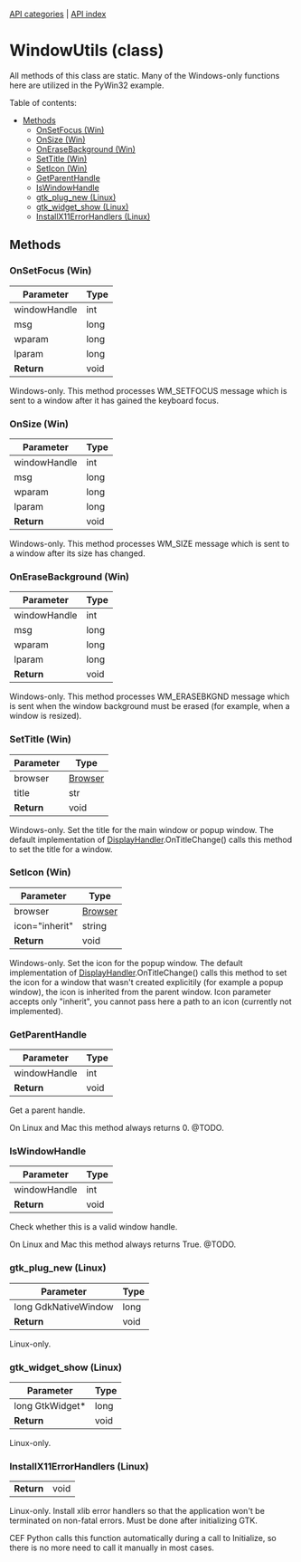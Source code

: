 [API categories](API-categories.md) | [API index](API-index.md)


# WindowUtils (class)

All methods of this class are static. Many of the Windows-only functions here are utilized in the PyWin32 example.


Table of contents:
* [Methods](#methods)
  * [OnSetFocus (Win)](#onsetfocus-win)
  * [OnSize (Win)](#onsize-win)
  * [OnEraseBackground (Win)](#onerasebackground-win)
  * [SetTitle (Win)](#settitle-win)
  * [SetIcon (Win)](#seticon-win)
  * [GetParentHandle](#getparenthandle)
  * [IsWindowHandle](#iswindowhandle)
  * [gtk_plug_new (Linux)](#gtk_plug_new-linux)
  * [gtk_widget_show (Linux)](#gtk_widget_show-linux)
  * [InstallX11ErrorHandlers (Linux)](#installx11errorhandlers-linux)


## Methods


### OnSetFocus (Win)

| Parameter | Type |
| --- | --- |
| windowHandle | int |
| msg | long |
| wparam | long |
| lparam | long |
| __Return__ | void |

Windows-only. This method processes WM_SETFOCUS message which is sent to a window after it has gained the keyboard focus.


### OnSize (Win)

| Parameter | Type |
| --- | --- |
| windowHandle | int |
| msg | long |
| wparam | long |
| lparam | long |
| __Return__ | void |

Windows-only. This method processes WM_SIZE message which is sent to a window after its size has changed.


### OnEraseBackground (Win)

| Parameter | Type |
| --- | --- |
| windowHandle | int |
| msg | long |
| wparam | long |
| lparam | long |
| __Return__ | void |

Windows-only. This method processes WM_ERASEBKGND message which is sent when the window background must be erased (for example, when a window is resized).


### SetTitle (Win)

| Parameter | Type |
| --- | --- |
| browser | [Browser](Browser.md) |
| title | str |
| __Return__ | void |

Windows-only. Set the title for the main window or popup window. The default implementation of [DisplayHandler](DisplayHandler.md).OnTitleChange() calls this method to set the title for a window.


### SetIcon (Win)

| Parameter | Type |
| --- | --- |
| browser | [Browser](Browser.md) |
| icon="inherit" | string |
| __Return__ | void |

Windows-only. Set the icon for the popup window. The default implementation of [DisplayHandler](DisplayHandler.md).OnTitleChange() calls this method to set the icon for a window that wasn't created explicitily (for example a popup window), the icon is inherited from the parent window. Icon parameter accepts only "inherit", you cannot pass here a path to an icon (currently not implemented).


### GetParentHandle

| Parameter | Type |
| --- | --- |
| windowHandle | int |
| __Return__ | void |

Get a parent handle.

On Linux and Mac this method always returns 0. @TODO.


### IsWindowHandle

| Parameter | Type |
| --- | --- |
| windowHandle | int |
| __Return__ | void |

Check whether this is a valid window handle.

On Linux and Mac this method always returns True. @TODO.


### gtk_plug_new (Linux)

| Parameter | Type |
| --- | --- |
| long GdkNativeWindow | long |
| __Return__ | void |

Linux-only.


### gtk_widget_show (Linux)

| Parameter | Type |
| --- | --- |
| long GtkWidget* | long |
| __Return__ | void |

Linux-only.


### InstallX11ErrorHandlers (Linux)

| | |
| --- | --- |
| __Return__ | void |

Linux-only. Install xlib error handlers so that the application
won't be terminated on non-fatal errors. Must be done after
initializing GTK.

CEF Python calls this function automatically during a call to
Initialize, so there is no more need to call it manually in
most cases.
